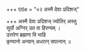 +++
title = "०२ अस्मै देवाः प्रदिशज्"

+++
अस्मै देवाः प्रदिशज् ज्योतिर् अस्तु  
सूर्यो अग्निर् उत वा हिरण्यम् ।  
उत्तरेण ब्रह्मणा वि भाहि  
कृण्वानो अन्यान् अधरान् सपत्नान् ॥